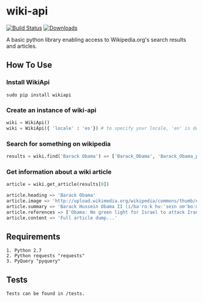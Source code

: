 # wiki-api
[![Build Status](https://travis-ci.org/richardasaurus/wiki-api.png?branch=master)](https://travis-ci.org/richardasaurus/wiki-api)
[![Downloads](https://pypip.in/d/wikiapi.py/badge.png)](https://crate.io/packages/wikiapi.py/)

A basic python library enabling access to Wikipedia.org's search results and articles.

## How To Use

### Install WikiApi

    sudo pip install wikiapi

### Create an instance of wiki-api
```python
wiki = WikiApi()
wiki = WikiApi({ 'locale' : 'es'}) # to specify your locale, 'en' is default
```
### Search for something on wikipedia
```python
results = wiki.find('Barack Obama') => ['Barack_Obama', 'Barack_Obama_presidential_campaign,_2008', ...]
```
### Get information about a wiki article
```python
article = wiki.get_article(results[0])

article.heading => 'Barack Obama'
article.image => 'http://upload.wikimedia.org/wikipedia/commons/thumb/e/e9/Official_portrait_of_Barack_Obama.jpg/220px-Official_portrait_of_Barack_Obama.jpg'
article.summary => 'Barack Hussein Obama II (i/bəˈrɑːk huːˈseɪn oʊˈbɑːmə/; born August 4, 1961) is the 44th and current President of th...'
article.references => ['Obama: No green light for Israel to attack Iran. Cnn.com. 2009-07-07. http://www.cnn.com/2009/POLITICS/07/07/obama.israel.iran/. Retrieved January 4, 2013.', ..., .., ...]
article.content => 'Full article dump...'
```

## Requirements

    1. Python 2.7
    2. Python requests "requests"
    3. PyQuery "pyquery"

## Tests

    Tests can be found in /tests.


